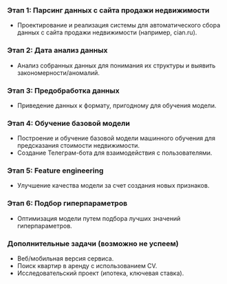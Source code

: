 ### Этап 1: Парсинг данных с сайта продажи недвижимости
* Проектирование и реализация системы для автоматического сбора данных с сайта продажи недвижимости (например, cian.ru).
### Этап 2: Дата анализ данных
* Анализ собранных данных для понимания их структуры и выявить закономерности/аномалий.
### Этап 3: Предобработка данных
* Приведение данных к формату, пригодному для обучения модели.
### Этап 4: Обучение базовой модели
* Построение и обучение базовой модели машинного обучения для предсказания стоимости недвижимости.
* Создание Телеграм-бота для взаимодействия с пользователями.
### Этап 5: Feature engineering
* Улучшение качества модели за счет создания новых признаков.
### Этап 6: Подбор гиперпараметров
* Оптимизация модели путем подбора лучших значений гиперпараметров.
### Дополнительные задачи (возможно не успеем)
* Веб/мобильная версия сервиса.
* Поиск квартир в аренду с использованием CV.
* Исследовательский проект (ипотека, ключевая ставка).
